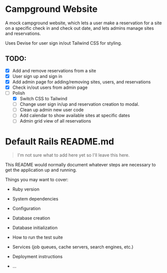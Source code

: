 # Campground Website

A mock campground website, which lets a user make a reservation for a site on
a specific check in and check out date, and lets admins manage sites and
reservations.

Uses Devise for user sign in/out Tailwind CSS for styling.

## TODO:

- [x] Add and remove reservations from a site
- [x] User sign up and sign in
- [x] Add admin page for adding/removing sites, users, and reservations
- [x] Check in/out users from admin page
- [ ] Polish
  - [x] Switch CSS to Tailwind
  - [ ] Change user sign in/up and reservation creation to modal.
  - [ ] Clean up admin new user code
  - [ ] Add calendar to show available sites at specific dates
  - [ ] Admin grid view of all reservations

# Default Rails README.md
> I'm not sure what to add here yet so I'll leave this here.

This README would normally document whatever steps are necessary to get the
application up and running.

Things you may want to cover:

* Ruby version

* System dependencies

* Configuration

* Database creation

* Database initialization

* How to run the test suite

* Services (job queues, cache servers, search engines, etc.)

* Deployment instructions

* ...
